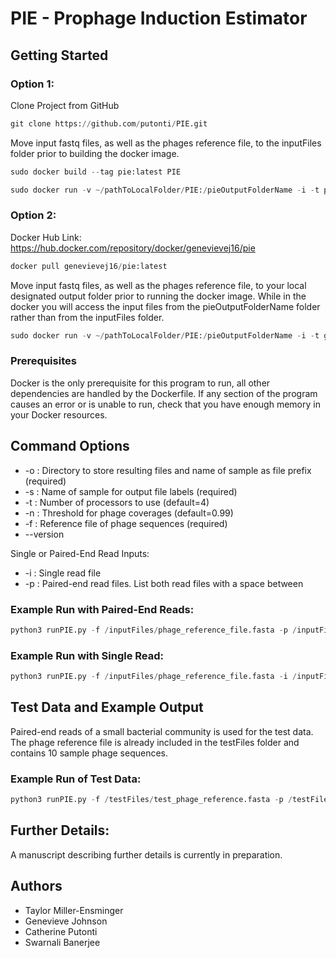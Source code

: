 # PIE - Prophage Induction Estimator

## Getting Started
### Option 1:
Clone Project from GitHub
```python
git clone https://github.com/putonti/PIE.git
```
Move input fastq files, as well as the phages reference file, to the inputFiles folder prior to building the docker image.
```python
sudo docker build --tag pie:latest PIE
```
```python
sudo docker run -v ~/pathToLocalFolder/PIE:/pieOutputFolderName -i -t pie
```
### Option 2:
Docker Hub Link: https://hub.docker.com/repository/docker/genevievej16/pie
```python
docker pull genevievej16/pie:latest
```
Move input fastq files, as well as the phages reference file, to your local designated output folder prior to running the docker image. While in the docker you will access the input files from the pieOutputFolderName folder rather than from the inputFiles folder.
```python
sudo docker run -v ~/pathToLocalFolder/PIE:/pieOutputFolderName -i -t genevievej16/pie
```

### Prerequisites

Docker is the only prerequisite for this program to run, all other dependencies are handled by the Dockerfile. If any section of the program causes an error or is unable to run, check that you have enough memory in your Docker resources.

## Command Options

* -o : Directory to store resulting files and name of sample as file prefix (required)
* -s : Name of sample for output file labels (required)
* -t : Number of processors to use (default=4)
* -n : Threshold for phage coverages (default=0.99)
* -f : Reference file of phage sequences (required)
* --version

Single or Paired-End Read Inputs:
* -i : Single read file
* -p : Paired-end read files. List both read files with a space between


### Example Run with Paired-End Reads:
```python
python3 runPIE.py -f /inputFiles/phage_reference_file.fasta -p /inputFiles/R1.fastq /inputFiles/R2.fastq -s sample_name -o pieOutputFolderName/sample_output
```
### Example Run with Single Read:
```python
python3 runPIE.py -f /inputFiles/phage_reference_file.fasta -i /inputFiles/single_read_file.fastq -s sample_name -o pieOutputFolderName/sample_output
```

## Test Data and Example Output
Paired-end reads of a small bacterial community is used for the test data.
The phage reference file is already included in the testFiles folder and contains 10 sample phage sequences.
### Example Run of Test Data:
```python
python3 runPIE.py -f /testFiles/test_phage_reference.fasta -p /testFiles/test_data_R1.fastq /testFiles/test_data_R2.fastq -s test_sample -o pieOutputFolderName/test_sample_output
```

## Further Details:
A manuscript describing further details is currently in preparation.

## Authors

* Taylor Miller-Ensminger
* Genevieve Johnson
* Catherine Putonti
* Swarnali Banerjee

